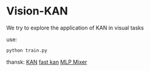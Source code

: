 # Vision-KAN
We try to explore the application of KAN in visual tasks

use:
```bash
python train.py
```


thansk:
[KAN](https://github.com/KindXiaoming/pykan)
[fast kan](https://github.com/ZiyaoLi/fast-kan)
[MLP Mixer](https://github.com/lucidrains/mlp-mixer-pytorch)
